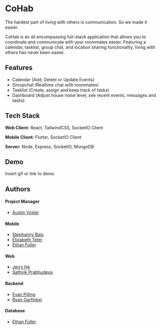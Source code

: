 # CoHab

The hardest part of living with others is communication. So we made it easier.

CoHab is an all encompassing full-stack application that allows you to coordinate and communicate with your roommates easier. Featuring a calendar, tasklist, group chat, and location sharing functionality, living with others has never been easier.

## Features

- Calendar (Add, Delete or Update Events)
- Groupchat (Realtime chat with roommates)
- Tasklist (Create, assign and keep track of tasks)
- Dashboard (Adjust house noise level, see recent events, messages and tasks)

## Tech Stack

**Web Client:** React, TailwindCSS, SocketIO Client

**Mobile Client:** Flutter, SocketIO Client

**Server:** Node, Express, SocketIO, MongoDB

## Demo

Insert gif or link to demo

## Authors

#### Project Manager

- [Austin Vosler](https://github.com/AustinVosler)

#### Mobile

- [Stephanny Bais](https://github.com/nanihanny)
- [Elizabeth Teter](https://github.com/ellieteter)
- [Ethan Fuller](https://github.com/Ethan-byte196)

#### Web

- [Jerry He](https://github.com/jerhe3)
- [Sathvik Prabhudeva](https://github.com/Sathvik-P)

#### Backend

- [Evan Pilling](https://github.com/evanpilling)
- [Ryan Garfinkel](https://github.com/RyanGarfinkel)

#### Database

- [Ethan Fuller](https://github.com/Ethan-byte196)
